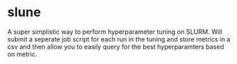 # slune
A super simplistic way to perform hyperparameter tuning on SLURM. Will submit a seperate job script for each run in the tuning and store metrics in a csv and then allow you to easily query for the best hyperparamters based on metric. 
